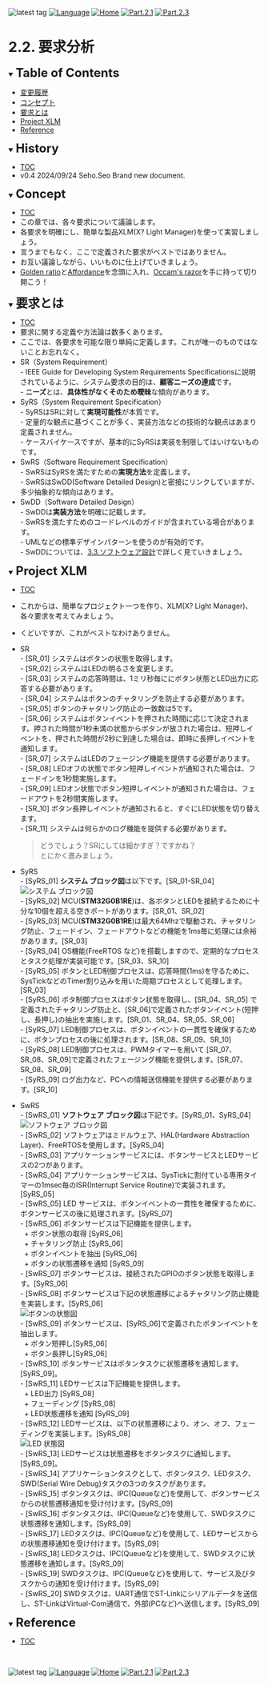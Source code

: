 ![latest tag](https://img.shields.io/github/v/tag/gtuja/CSC_MS.svg?color=brightgreen)
[![Language](https://img.shields.io/badge/%E8%A8%80%E8%AA%9E-English-brightgreen)](https://github.com/gtuja/CSC_MS/blob/main/Part2/2.RequirementAnalysis_en.md)
[![Home](https://img.shields.io/badge/Home-Readme-brightgreen)](https://github.com/gtuja/CSC_MS/blob/main/README.md)
[![Part.2.1](https://img.shields.io/badge/Prev-Part.2.1-brightgreen)](https://github.com/gtuja/CSC_MS/blob/main/Part2/1.WorFlowOnGithub.md)
[![Part.2.3](https://img.shields.io/badge/Next-Part.2.3-brightgreen)](https://github.com/gtuja/CSC_MS/blob/main/Part2/3.SoftwareDesign.md)

# 2.2. 要求分析

<div id="toc"></div>
<details open>
<summary><font size="5"><b>Table of Contents</b></font></summary>

- [変更履歴](#history)
- [コンセプト](#Concept)
- [要求とは](#what_is_requirements)
- [Project XLM](#project_xlm)
- [Reference](#Reference)

</details>

<div id="history"></div>
<details open>
<summary><font size="5"><b>History</b></font></summary> 

- [TOC](#toc)
- v0.4 2024/09/24 Seho.Seo Brand new document.

</details>

<div id="Concept"></div>
<details open>
<summary><font size="5"><b>Concept</b></font></summary>

- [TOC](#toc)
- この章では、各々要求について議論します。
- 各要求を明確にし、簡単な製品XLM(X? Light Manager)を使って実習しましょう。 
- 言うまでもなく、ここで定義された要求がベストではありません。
- お互い議論しながら、いいものに仕上げていきましょう。
- [Golden ratio](https://en.m.wikipedia.org/wiki/Golden_ratio)と[Affordance](https://en.m.wikipedia.org/wiki/Affordance)を念頭に入れ、[Occam's razor](https://en.m.wikipedia.org/wiki/Occam%27s_razor)を手に持って切り開こう！

</details>

<div id="what_is_requirements"></div>
<details open>
<summary><font size="5"><b>要求とは</b></font></summary>

- [TOC](#toc)
- 要求に関する定義や方法論は数多くあります。
- ここでは、各要求を可能な限り単純に定義します。これが唯一のものではないことお忘れなく。
- SR（System Requirement）<br>
\- IEEE Guide for Developing System Requirements Specificationsに説明されているように、システム要求の目的は、**顧客ニーズの達成**です。<br>
\- **ニーズ**とは、**具体性がなくそのため曖昧**な傾向があります。<br>
- SyRS（System Requirement Specification）<br>
\- SyRSはSRに対して**実現可能性**が本質です。<br>
\- 定量的な観点に基づくことが多く、実装方法などの技術的な観点はあまり定義されません。<br>
\- ケースバイケースですが、基本的にSyRSは実装を制限してはいけないものです。<br>
- SwRS（Software Requirement Specification）<br>
\- SwRSはSyRSを満たすための**実現方法**を定義します。<br>
\- SwRSはSwDD(Software Detailed Design)と密接にリンクしていますが、多少抽象的な傾向はあります。<br>
- SwDD（Software Detailed Design）<br>
\- SwDDは**実装方法**を明確に記載します。<br>
\- SwRSを満たすためのコードレベルのガイドが含まれている場合があります。<br>
\- UMLなどの標準デザインパターンを使うのが有効的です。<br>
\- SwDDについては、[3.3.ソフトウェア設計](https://github.com/gtuja/CSC_MS/blob/main/Part2/3.SoftwareDesign.md)で詳しく見ていきましょう。
</details>

<div id="project_xlm"></div>
<details open>
<summary><font size="5"><b>Project XLM</b></font></summary>

- [TOC](#toc)
- これからは、簡単なプロジェクト一つを作り、XLM(X? Light Manager)、各々要求を考えてみましょう。<br>
- くどいですが、これがベストなわけありません。<br>
- SR<br>
\- [SR_01] システムはボタンの状態を取得します。<br>
\- [SR_02] システムはLEDの明るさを変更します。<br>
\- [SR_03] システムの応答時間は、1ミリ秒毎ににボタン状態とLED出力に応答する必要があります。<br>
\- [SR_04] システムはボタンのチャタリングを防止する必要があります。<br>
\- [SR_05] ボタンのチャタリング防止の一致数は5です。<br>
\- [SR_06] システムはボタンイベントを押された時間に応じて決定されます。押された時間が1秒未満の状態からボタンが放された場合は、短押しイベントを、押された時間が2秒に到達した場合は、即時に長押しイベントを通知します。<br>
\- [SR_07] システムはLEDのフェージング機能を提供する必要があります。<br>
\- [SR_08] LEDオフの状態でボタン短押しイベントが通知された場合は、フェードインを1秒間実施します。<br>
\- [SR_09] LEDオン状態でボタン短押しイベントが通知された場合は、フェードアウトを2秒間実施します。<br>
\- [SR_10] ボタン長押しイベントが通知されると、すぐにLED状態を切り替えます。<br>
\- [SR_11] システムは何らかのログ機能を提供する必要があります。<br>
  > どうでしょう？SRにしては細かすぎ？ですかね？<br>
  > とにかく進みましょう。

- SyRS<br>
\- [SyRS_01] **システム ブロック図**は以下です。[SR_01-SR_04]<br>
![システム ブロック図](https://github.com/gtuja/CSC_MS/blob/main/Resources/Part2/Part2_XLM_BlockDiagram.drawio.png)<br>
\- [SyRS_02] MCU(**STM32G0B1RE**)は、各ボタンとLEDを接続するために十分な10個を超える空きポートがあります。[SR_01、SR_02]<br> 
\- [SyRS_03] MCU(**STM32G0B1RE**)は最大64Mhzで駆動され、チャタリング防止、フェードイン、フェードアウトなどの機能を1ms毎に処理には余裕があります。[SR_03]<br>
\- [SyRS_04] OS機能(FreeRTOS など)を搭載しますので、定期的なプロセスとタスク処理が実装可能です。[SR_03、SR_10]<br>
\- [SyRS_05] ボタンとLED制御プロセスは、応答時間(1ms)を守るために、SysTickなどのTimer割り込みを用いた周期プロセスとして処理します。[SR_03]<br>
\- [SyRS_06] ボタ制御プロセスはボタン状態を取得し、[SR_04、SR_05] で定義されたチャタリング防止と、[SR_06]で定義されたボタンイベント(短押し、長押し)の抽出を実施します。[SR_01、SR_04、SR_05、SR_06]<br>
\- [SyRS_07] LED制御プロセスは、ボタンイベントの一貫性を確保するために、ボタンプロセスの後に処理されます。[SR_08、SR_09、SR_10]<br>
\- [SyRS_08] LED制御プロセスは、PWMタイマーを用いて [SR_07、SR_08、SR_09]で定義されたフェージング機能を提供します。[SR_07、SR_08、SR_09]<br>
\- [SyRS_09] ログ出力など、PCへの情報送信機能を提供する必要があります。[SR_10]<br>
- SwRS<br>
\- [SwRS_01] **ソフトウェア ブロック図**は下記です。[SyRS_01、SyRS_04]<br>
![ソフトウェア ブロック図](https://github.com/gtuja/CSC_MS/blob/main/Resources/Part2/Part2_XLM_BlockDiagram_Software.drawio.png)<br>
\- [SwRS_02] ソフトウェアはミドルウェア、HAL(Hardware Abstraction Layer)、FreeRTOSを使用します。[SyRS_04]<br>
\- [SwRS_03] アプリケーションサービスには、ボタンサービスとLEDサービスの2つがあります。<br>
\- [SwRS_04] アプリケーションサービスは、SysTickに割付ている専用タイマーの1msec毎のISR(Interrupt Service Routine)で実装されます。[SyRS_05]<br>
\- [SwRS_05] LED サービスは、ボタンイベントの一貫性を確保するために、ボタンサービスの後に処理されます。[SyRS_07]<br>
\- [SwRS_06] ボタンサービスは下記機能を提供します。<br>
&nbsp;&nbsp;\+ ボタン状態の取得 [SyRS_06]<br>
&nbsp;&nbsp;\+ チャタリング防止 [SyRS_06]<br>
&nbsp;&nbsp;\+ ボタンイベントを抽出 [SyRS_06]<br>
&nbsp;&nbsp;\+ ボタンの状態遷移を通知 [SyRS_09]<br>
\- [SwRS_07] ボタンサービスは、接続されたGPIOのボタン状態を取得します。[SyRS_06]<br>
\- [SwRS_08] ボタンサービスは下記の状態遷移によるチャタリング防止機能を実装します。[SyRS_06]<br>
![ボタンの状態図](https://github.com/gtuja/CSC_MS/blob/main/Resources/Part2/Part2_XLM_StateDiagram_Button.drawio.png)<br>
\- [SwRS_09] ボタンサービスは、[SyRS_06]で定義されたボタンイベントを抽出します。<br>
&nbsp;&nbsp;\+ ボタン短押し[SyRS_06]<br>
&nbsp;&nbsp;\+ ボタン長押し[SyRS_06]<br>
\- [SwRS_10] ボタンサービスはボタンタスクに状態遷移を通知します。[SyRS_09]。<br>
\- [SwRS_11] LEDサービスは下記機能を提供します。<br>
&nbsp;&nbsp;\+ LED出力 [SyRS_08]<br>
&nbsp;&nbsp;\+ フェーディング [SyRS_08]<br>
&nbsp;&nbsp;\+ LED状態遷移を通知 [SyRS_09]<br>
\- [SwRS_12] LEDサービスは、以下の状態遷移により、オン、オフ、フェーディングを実装します。[SyRS_08]<br>
![LED 状態図](https://github.com/gtuja/CSC_MS/blob/main/Resources/Part2/Part2_XLM_StateDiagram_LED.drawio.png)<br>
\- [SwRS_13] LEDサービスは状態遷移をボタンタスクに通知します。[SyRS_09]。<br>
\- [SwRS_14] アプリケーションタスクとして、ボタンタスク、LEDタスク、SWD(Serial Wire Debug)タスクの3つのタスクがあります。<br>
\- [SwRS_15] ボタンタスクは、IPC(Queueなど)を使用して、ボタンサービスからの状態遷移通知を受け付けます。[SyRS_09]<br>
\- [SwRS_16] ボタンタスクは、IPC(Queueなど)を使用して、SWDタスクに状態遷移を通知します。[SyRS_09]<br>
\- [SwRS_17] LEDタスクは、IPC(Queueなど)を使用して、LEDサービスからの状態遷移通知を受け付けます。[SyRS_09]<br>
\- [SwRS_18] LEDタスクは、IPC(Queueなど)を使用して、SWDタスクに状態遷移を通知します。[SyRS_09]<br>
\- [SwRS_19] SWDタスクは、IPC(Queueなど)を使用して、サービス及びタスクからの通知を受け付けます。[SyRS_09]<br>
\- [SwRS_20] SWDタスクは、UART通信でST-Linkにシリアルデータを送信し、ST-LinkはVirtual-Com通信で、外部(PCなど)へ送信します。[SyRS_09]<br>

</details>

<div id="Reference"></div>
<details open>
<summary><font size="5"><b>Reference</b></font></summary>

- [TOC](#toc)

</details>
<br>

![latest tag](https://img.shields.io/github/v/tag/gtuja/CSC_MS.svg?color=brightgreen)
[![Language](https://img.shields.io/badge/%E8%A8%80%E8%AA%9E-English-brightgreen)](https://github.com/gtuja/CSC_MS/blob/main/Part2/2.RequirementAnalysis_en.md)
[![Home](https://img.shields.io/badge/Home-Readme-brightgreen)](https://github.com/gtuja/CSC_MS/blob/main/README.md)
[![Part.2.1](https://img.shields.io/badge/Prev-Part.2.1-brightgreen)](https://github.com/gtuja/CSC_MS/blob/main/Part2/1.WorFlowOnGithub.md)
[![Part.2.3](https://img.shields.io/badge/Next-Part.2.3-brightgreen)](https://github.com/gtuja/CSC_MS/blob/main/Part2/3.SoftwareDesign.md)
